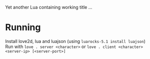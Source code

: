 Yet another Lua containing working title ...

Running
=======

Install love2d, lua and luajson (using `luarocks-5.1 install luajson`) <br />
Run with `love . server <character>` or `love . client <character> <server-ip> [<server-port>]`
